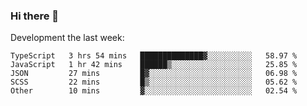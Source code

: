 ### Hi there 👋

Development the last week:
<!--START_SECTION:waka-->

```text
TypeScript   3 hrs 54 mins   ██████████████▓░░░░░░░░░░   58.97 %
JavaScript   1 hr 42 mins    ██████▒░░░░░░░░░░░░░░░░░░   25.85 %
JSON         27 mins         █▓░░░░░░░░░░░░░░░░░░░░░░░   06.98 %
SCSS         22 mins         █▒░░░░░░░░░░░░░░░░░░░░░░░   05.62 %
Other        10 mins         ▓░░░░░░░░░░░░░░░░░░░░░░░░   02.54 %
```

<!--END_SECTION:waka-->

<!--
**JASONPANGGO/jasonpanggo** is a ✨ _special_ ✨ repository because its `README.md` (this file) appears on your GitHub profile.

Here are some ideas to get you started:

- 🔭 I’m currently working on ...
- 🌱 I’m currently learning ...
- 👯 I’m looking to collaborate on ...
- 🤔 I’m looking for help with ...
- 💬 Ask me about ...
- 📫 How to reach me: ...
- 😄 Pronouns: ...
- ⚡ Fun fact: ...
-->
